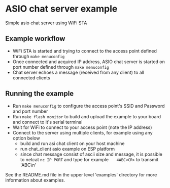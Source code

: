 # ASIO chat server example

Simple asio chat server using WiFi STA

## Example workflow

- WiFi STA is started and trying to connect to the access point defined through `make menuconfig`
- Once connected and acquired IP address, ASIO chat server is started on port number defined through `make menuconfig`
- Chat server echoes a message (received from any client) to all connected clients

## Running the example

- Run `make menuconfig` to configure the access point's SSID and Password and port number
- Run `make flash monitor` to build and upload the example to your board and connect to it's serial terminal
- Wait for WiFi to connect to your access point (note the IP address)
- Connect to the server using multiple clients, for example using any option below
    - build and run asi chat client on your host machine
    - run chat_client asio example on ESP platform
    - since chat message consist of ascii size and message, it is possible to 
        netcat `nc IP PORT` and type for example `   4ABC<CR>` to transmit 'ABC\n'

See the README.md file in the upper level 'examples' directory for more information about examples.
